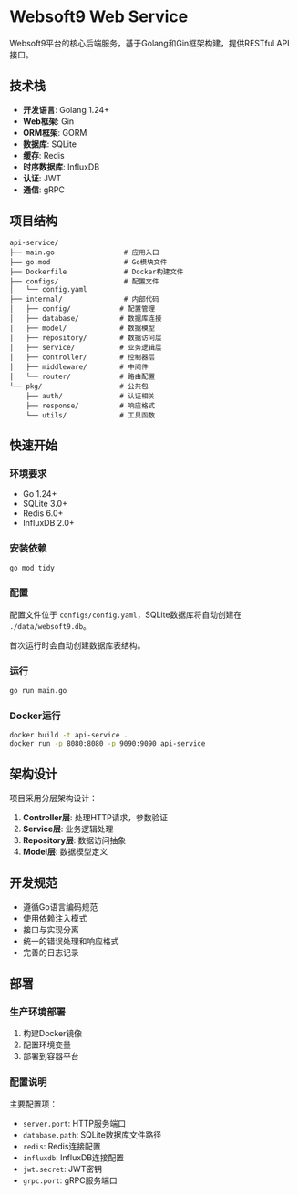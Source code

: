 # Websoft9 Web Service

Websoft9平台的核心后端服务，基于Golang和Gin框架构建，提供RESTful API接口。

## 技术栈

- **开发语言**: Golang 1.24+
- **Web框架**: Gin
- **ORM框架**: GORM
- **数据库**: SQLite
- **缓存**: Redis
- **时序数据库**: InfluxDB
- **认证**: JWT
- **通信**: gRPC

## 项目结构

```text
api-service/
├── main.go                 # 应用入口
├── go.mod                  # Go模块文件
├── Dockerfile              # Docker构建文件
├── configs/                # 配置文件
│   └── config.yaml
├── internal/               # 内部代码
│   ├── config/            # 配置管理
│   ├── database/          # 数据库连接
│   ├── model/             # 数据模型
│   ├── repository/        # 数据访问层
│   ├── service/           # 业务逻辑层
│   ├── controller/        # 控制器层
│   ├── middleware/        # 中间件
│   └── router/            # 路由配置
└── pkg/                   # 公共包
    ├── auth/              # 认证相关
    ├── response/          # 响应格式
    └── utils/             # 工具函数
```

## 快速开始

### 环境要求

- Go 1.24+
- SQLite 3.0+
- Redis 6.0+
- InfluxDB 2.0+

### 安装依赖

```bash
go mod tidy
```

### 配置

配置文件位于 `configs/config.yaml`，SQLite数据库将自动创建在 `./data/websoft9.db`。

首次运行时会自动创建数据库表结构。

### 运行

```bash
go run main.go
```

### Docker运行

```bash
docker build -t api-service .
docker run -p 8080:8080 -p 9090:9090 api-service
```

## 架构设计

项目采用分层架构设计：

1. **Controller层**: 处理HTTP请求，参数验证
2. **Service层**: 业务逻辑处理
3. **Repository层**: 数据访问抽象
4. **Model层**: 数据模型定义

## 开发规范

- 遵循Go语言编码规范
- 使用依赖注入模式
- 接口与实现分离
- 统一的错误处理和响应格式
- 完善的日志记录

## 部署

### 生产环境部署

1. 构建Docker镜像
2. 配置环境变量
3. 部署到容器平台

### 配置说明

主要配置项：

- `server.port`: HTTP服务端口
- `database.path`: SQLite数据库文件路径
- `redis`: Redis连接配置
- `influxdb`: InfluxDB连接配置
- `jwt.secret`: JWT密钥
- `grpc.port`: gRPC服务端口
